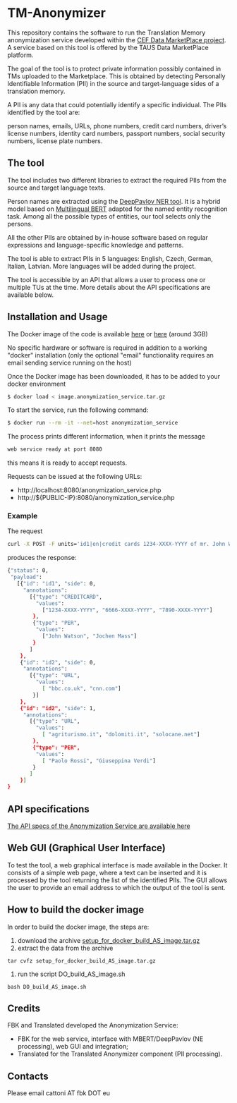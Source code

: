 # TM-Anonymizer
This repository contains the software to run the Translation Memory anonymization service developed within the [CEF Data MarketPlace project](https://www.datamarketplace.eu). A service based on this tool is offered by the TAUS Data MarketPlace platform.

The goal of the tool is to protect private information possibly contained in TMs uploaded to the Marketplace. This is obtained by detecting Personally Identifiable Information (PII) in the source and target-language sides of a translation memory. 

A PII is any data that could potentially identify a specific individual. The PIIs identified by the tool are: 

person names, emails, URLs, phone numbers, credit card numbers, driver’s license numbers, identity card numbers, passport numbers, social security numbers, license plate numbers.


## The tool
The tool includes two different libraries to extract the required PIIs from the source and target language texts. 

Person names are extracted using the [DeepPavlov NER tool](https://docs.deeppavlov.ai/en/master/features/models/ner.html). It is a hybrid model based on [Multilingual BERT](https://docs.deeppavlov.ai/en/master/features/models/bert.html) adapted for the named entity recognition task. Among all the possible types of entities, our tool selects only the persons. 

All the other PIIs are obtained by in-house software based on regular expressions and language-specific knowledge and patterns.

The tool is able to extract PIIs in 5 languages: English, Czech, German, Italian, Latvian. More languages will be added during the project.

The tool is accessible by an API that allows a user to process one or multiple TUs at the time. More details about the API specifications are available below.


## Installation and Usage

The Docker image of the code is available
[here](https://drive.google.com/file/d/1mFLAWjqBLqjek0iazXRx8V2Xt8RE_0HA/view?usp=sharing)
or 
[here](https://drive.google.com/file/d/1NsdaQshw2NSnbBvEsIv-LFRFf52Pl9ZX/view?usp=sharing)
(around 3GB) 

No specific hardware or software is required in addition to a working
"docker" installation (only the optional "email" functionality requires an email sending service running on the host)

Once the Docker image has been downloaded, it has to be added to your docker environment
```bash
$ docker load < image.anonymization_service.tar.gz
```

To start the service, run the following command:
```bash
$ docker run --rm -it --net=host anonymization_service
```

The process prints different information, when it prints the message
```bash
web service ready at port 8080
```
this means it is ready to accept requests.

Requests can be issued at the following URLs:
* http://localhost:8080/anonymization_service.php
* http://${PUBLIC-IP}:8080/anonymization_service.php


### Example

The request
```bash
curl -X POST -F units='id1|en|credit cards 1234-XXXX-YYYY of mr. John Watson and of Jochen Mass|it|bla bla bla|id2|en|We recommend the sites bbc.co.uk and cnn.com|it|Paolo Rossi and Giuseppina Verdi propongono i siti agriturismo.it dolomiti.it solocane.net' http://localhost:8080/anonymize_service.php
```
produces the response:
```bash
{"status": 0,
 "payload":
   [{"id": "id1", "side": 0,
     "annotations":
       [{"type": "CREDITCARD",
         "values":
           ["1234-XXXX-YYYY", "6666-XXXX-YYYY", "7890-XXXX-YYYY"]
        },
        {"type": "PER",
         "values":
           ["John Watson", "Jochen Mass"]
        }
       ]
    },
    {"id": "id2", "side": 0,
     "annotations":
       [{"type": "URL",
         "values":
           [ "bbc.co.uk", "cnn.com"]
        }]
    },
    {"id": "id2", "side": 1,
     "annotations":
       [{"type": "URL",
         "values":
           [ "agriturismo.it", "dolomiti.it", "solocane.net"]
        },
        {"type": "PER",
         "values":
           [ "Paolo Rossi", "Giuseppina Verdi"]
        }
       ]
    }]
}
```


## API specifications

[The API specs of the Anonymization Service are available here](https://drive.google.com/file/d/1QXJmeA0A3af3rwxaie1e6RaLJjFwyrbo/view?usp=sharing)

## Web GUI (Graphical User Interface)

To test the tool, a web graphical interface is made available in the Docker. It consists of a simple web page, where a text can be inserted and it is processed by the tool returning the list of the identified PIIs. The GUI allows the user to provide an email address to which the output of the tool is sent. 


## How to build the docker image

In order to build the docker image, the steps are:
1. download the archive [setup_for_docker_build_AS_image.tar.gz](https://drive.google.com/file/d/1oVYlfG7NewieV7Qe_xPCX16e5X0dvVMd/view?usp=sharing)
1. extract the data from the archive
~~~
tar cvfz setup_for_docker_build_AS_image.tar.gz
~~~
1. run the script DO_build_AS_image.sh
~~~
bash DO_build_AS_image.sh
~~~


## Credits

FBK and Translated developed the Anonymization Service:
* FBK for the web service, interface with MBERT/DeepPavlov (NE processing), web GUI and integration;
* Translated for the Translated Anonymizer component (PII processing).


## Contacts

Please email cattoni AT fbk DOT eu




